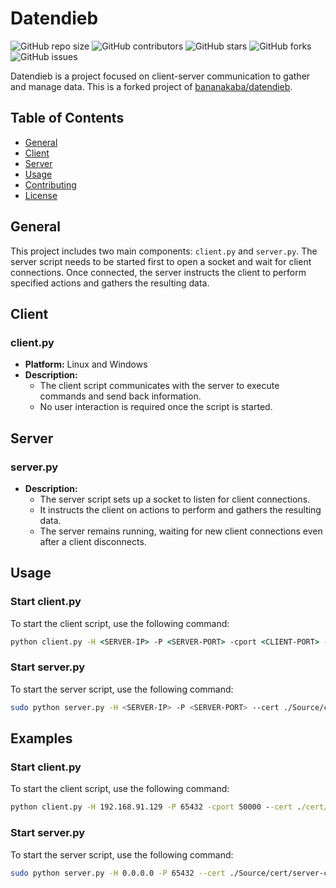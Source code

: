 # Datendieb

![GitHub repo size](https://img.shields.io/github/repo-size/bananakaba/datendieb)
![GitHub contributors](https://img.shields.io/github/contributors/bananakaba/datendieb)
![GitHub stars](https://img.shields.io/github/stars/bananakaba/datendieb?style=social)
![GitHub forks](https://img.shields.io/github/forks/bananakaba/datendieb?style=social)
![GitHub issues](https://img.shields.io/github/issues/bananakaba/datendieb)

Datendieb is a project focused on client-server communication to gather and manage data. This is a forked project of [bananakaba/datendieb](https://github.com/bananakaba/datendieb).

## Table of Contents

- [General](#general)
- [Client](#client)
- [Server](#server)
- [Usage](#usage)
- [Contributing](#contributing)
- [License](#license)

## General

This project includes two main components: `client.py` and `server.py`. The server script needs to be started first to open a socket and wait for client connections. Once connected, the server instructs the client to perform specified actions and gathers the resulting data.

## Client

### client.py

- **Platform:** Linux and Windows
- **Description:** 
  - The client script communicates with the server to execute commands and send back information.
  - No user interaction is required once the script is started.

## Server

### server.py

- **Description:** 
  - The server script sets up a socket to listen for client connections.
  - It instructs the client on actions to perform and gathers the resulting data.
  - The server remains running, waiting for new client connections even after a client disconnects.

## Usage

### Start client.py

To start the client script, use the following command:

```cmd
python client.py -H <SERVER-IP> -P <SERVER-PORT> -cport <CLIENT-PORT> --cert ./cert/client-cert.pem --key ./cert/client-key.pem --ca-cert ./cert/ca-cert.pem
```

### Start server.py

To start the server script, use the following command:

```sh
sudo python server.py -H <SERVER-IP> -P <SERVER-PORT> --cert ./Source/cert/server-cert.pem --key ./Source/cert/server-key.pem --ca-cert ./Source/cert/ca-cert.pem
```

## Examples

### Start client.py

To start the client script, use the following command:

```cmd
python client.py -H 192.168.91.129 -P 65432 -cport 50000 --cert ./cert/client-cert.pem --key ./cert/client-key.pem --ca-cert ./cert/ca-cert.pem
```

### Start server.py

To start the server script, use the following command:

```sh
sudo python server.py -H 0.0.0.0 -P 65432 --cert ./Source/cert/server-cert.pem --key ./Source/cert/server-key.pem --ca-cert ./Source/cert/ca-cert.pem
```
